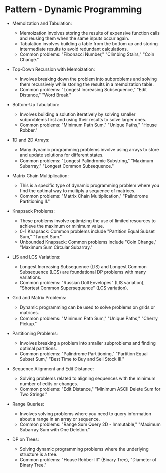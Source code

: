 # Pattern - Dynamic Programming
    
- Memoization and Tabulation:
    * Memoization involves storing the results of expensive function calls and reusing them when the same inputs occur again.
    * Tabulation involves building a table from the bottom up and storing intermediate results to avoid redundant calculations.
    * Common problems: "Fibonacci Number," "Climbing Stairs," "Coin Change."

- Top-Down Recursion with Memoization:
    * Involves breaking down the problem into subproblems and solving them recursively while storing the results in a memoization table.
    * Common problems: "Longest Increasing Subsequence," "Edit Distance," "Word Break."

- Bottom-Up Tabulation:
    * Involves building a solution iteratively by solving smaller subproblems first and using their results to solve larger ones.
    * Common problems: "Minimum Path Sum," "Unique Paths," "House Robber."

- 1D and 2D Arrays:
    * Many dynamic programming problems involve using arrays to store and update solutions for different states.
    * Common problems: "Longest Palindromic Substring," "Maximum Subarray," "Longest Common Subsequence."

- Matrix Chain Multiplication:
    * This is a specific type of dynamic programming problem where you find the optimal way to multiply a sequence of matrices.
    * Common problems: "Matrix Chain Multiplication," "Palindrome Partitioning II."

- Knapsack Problems:
    * These problems involve optimizing the use of limited resources to achieve the maximum or minimum value.
    * 0-1 Knapsack: Common problems include "Partition Equal Subset Sum," "Target Sum."
    * Unbounded Knapsack: Common problems include "Coin Change," "Maximum Sum Circular Subarray."

- LIS and LCS Variations:
    * Longest Increasing Subsequence (LIS) and Longest Common Subsequence (LCS) are foundational DP problems with many variations.
    * Common problems: "Russian Doll Envelopes" (LIS variation), "Shortest Common Supersequence" (LCS variation).

- Grid and Matrix Problems:
    * Dynamic programming can be used to solve problems on grids or matrices.
    * Common problems: "Minimum Path Sum," "Unique Paths," "Cherry Pickup."

- Partitioning Problems:
    * Involves breaking a problem into smaller subproblems and finding optimal partitions.
    * Common problems: "Palindrome Partitioning," "Partition Equal Subset Sum," "Best Time to Buy and Sell Stock III."

- Sequence Alignment and Edit Distance:
    * Solving problems related to aligning sequences with the minimum number of edits or changes.
    * Common problems: "Edit Distance," "Minimum ASCII Delete Sum for Two Strings."

- Range Queries:
    * Involves solving problems where you need to query information about a range in an array or sequence.
    * Common problems: "Range Sum Query 2D - Immutable," "Maximum Subarray Sum with One Deletion."

- DP on Trees:
    * Solving dynamic programming problems where the underlying structure is a tree.
    * Common problems: "House Robber III" (Binary Tree), "Diameter of Binary Tree."
